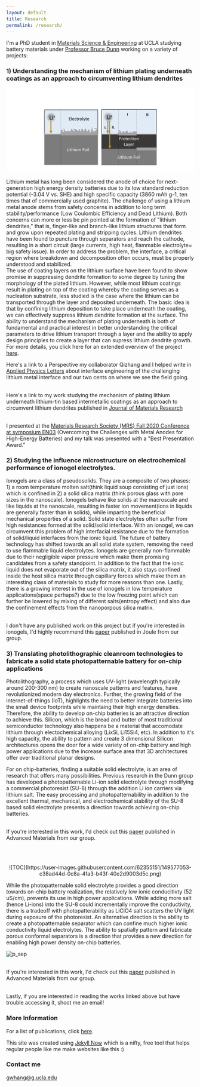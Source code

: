 ```yaml
---
layout: default
title: Research
permalink: /research/
---
```

I'm a PhD student in [Materials Science & Engineering](https://www.mse.ucla.edu/) at UCLA studying battery materials under [Professor Bruce Dunn](https://scholar.google.com/citations?user=EbwiqDkAAAAJ&hl=en) working on a variety of projects:

### 1) Understanding the mechanism of lithium plating underneath coatings as an approach to circumventing lithium dendrites

![Image description](/images/Picture1.png)


Lithium metal has long been considered the anode of choice for next-generation high energy density batteries due to its low standard reduction potential (-3.04 V vs. SHE) and high specific capacity (3860 mAh g-1, ten times that of commercially used graphite). The challenge of using a lithium metal anode stems from safety concerns in addition to long term stability/performance (Low Coulombic Efficiency and Dead Lithium). Both concerns can more or less be pin pointed at the formation of "lithium dendrites," that is, finger-like and branch-like lithium structures that form and grow upon repeated plating and stripping cycles. Lithium dendrites have been found to puncture through separators and reach the cathode, resulting in a short circuit (large currents, high heat, flammable electrolyte= big safety issue). In order to address the problem, the interface, a critical region where breakdown and decomposition often occurs, must be properly understood and stabilized. 
<br>
The use of coating layers on the lithium surface have been found to show promise in suppressing dendrite formation to some degree by tuning the morphology of the plated lithium. However, while most lithium coatings result in plating on top of the coating whereby the coating serves as a nucleation substrate,  less studied is the case where the lithium can be transported through the layer and deposited underneath. The basic idea is that by confining lithium deposition to take place underneath the coating, we can effectively suppress lithium dendrite formation at the surface. The ability to understand the mechanism of plating underneath is both of fundamental and practical interest in better understanding the critical parameters to drive lithium transport through a layer and the ability to apply design principles to create a layer that can supress lithium dendrite growth.
For more details, you click here for an extended overview of the project [here](https://gracewhang.github.io/lithium/).

Here's a link to a Perspective my collaborator Qizhang and I helped write in [Applied Physics Letters](https://aip.scitation.org/doi/abs/10.1063/5.0018417) about interface engineering of the challenging lithium metal interface and our two cents on where we see the field going.

<br> Here's a link to my work studying the mechanism of plating lithium underneath lithium-tin based intermetallic coatings as an approach to circumvent lithium dendrites published in [Journal of Materials Research](https://link.springer.com/article/10.1557/s43578-020-00047-8)

<br> I presented at the [Materials Research Society (MRS) Fall 2020 Conference at symposium EN03](https://www.mrs.org/meetings-events/fall-meetings-exhibits/2020-mrs-spring-and-fall-meeting/call-for-papers/call-for-papers-detail?code=F.EN03) (Overcoming the Challenges with Metal Anodes for High-Energy Batteries) and my talk was presented with a "Best Presentation Award." 

### 2) Studying the influence microstructure on electrochemical performance of ionogel electrolytes. 

Ionogels are a class of pseudosolids. They are a composite of two phases: 1) a room temperature molten salt(think liquid soup consisting of just ions) which is confined in 2) a solid silica matrix (think porous glass with pore sizes in the nanoscale). Ionogels behave like solids at the macroscale and like liquids at the nanoscale, resulting in faster ion movement(ions in liquids are generally faster than in solids), while imparting the beneficial mechanical properties of a solid. Solid state electrolytes often suffer from high resistances formed at the solid/solid interface. With an ionogel, we can circumvent this problem of high interfacial resistance due to the formation of solid/liquid interfaces from the ionic liquid. The future of battery technology has shifted towards an all solid state system, removing the need to use flammable liquid electrolytes. Ionogels are generally non-flammable due to their negligible vapor pressure which make them promising candidates from a safety standpoint. In addition to the fact that the ionic liquid does not evaporate out of the silica matrix, it also stays confined inside the host silica matrix through capillary forces which make them an interesting class of materials to study for more reasons than one. Lastly, there is a growing interest in the use of ionogels in low temperature applications(space perhaps?) due to the low freezing point which can further be lowered by mixing of different salts(entropy effect) and also due the confinement effects from the nanoporpous silica matrix.

<br>I don't have any published work on this project but if you're interested in ionogels, I'd highly recommend this [paper](https://www.cell.com/joule/pdfExtended/S2542-4351(17)30037-5) published in Joule from our group.
<br>

### 3) Translating photolithographic cleanroom technologies to fabricate a solid state photopatternable battery for on-chip applications

Photolithography, a process which uses UV-light (wavelength typically around 200-300 nm) to create nanoscale patterns and features, have revolutionized modern day electronics. Further, the growing field of the internet-of-things (IoT), highlights the need to better integrate batteries into the small device footprints while maintaing their high energy densities. Therefore, the ability to develop on-chip batteries is an attractive direction to achieve this. Silicon, which is the bread and butter of most traditional semiconductor technology also happens be a material that accomodate lithium through electochemical alloying (LixSi, Li15Si4, etc). In addition to it's high capacity, the ability to pattern and create 3 dimensional Silicon architectures opens the door for a wide variety of on-chip battery and high power applications due to the increase surface area that 3D architectures offer over traditional planar designs. 

For on chip-batteries, finding a suitable solid electrolyte, is an area of research that offers many possibilities. Previous research in the Dunn group has developed a photopatternable Li-ion solid electrolyte through modifying a commercial photoresist (SU-8) through the addition Li ion carriers via lithium salt. The easy processing and photopatternability in addition to the excellent thermal, mechanical, and electrochemical stability of the SU-8 based solid electrolyte presents a direction towards achieving on-chip batteries.

<br>If you're interested in this work, I'd check out this [paper](https://onlinelibrary.wiley.com/doi/abs/10.1002/adma.201703772) published in Advanced Materials from our group.



<br>
<br>



<p align="center">
![TOC](https://user-images.githubusercontent.com/62355151/149577053-c38ad44d-0c8a-4fa3-b43f-40e2d9003d5c.png)
</p>


While the photopatternable solid electrolyte provides a good direction towards on-chip battery realization, the relatively low ionic conducitivty (52 uS/cm), prevents its use in high power applications. While adding more salt (hence Li-ions) into the SU-8 could incrementally improve the conductivity, there is a tradeoff with photopatterability as LiClO4 salt scatters the UV light during exposure of the photoresist. An alternative direction is the ability to create a photopatternable separator which can confine much higher ionic conductivity liquid electrolytes. The ability to spatially pattern and fabricate porous conformal separators is a direction that provides a new direction for enabling high power density on-chip batteries.

![p_sep](https://user-images.githubusercontent.com/62355151/149576947-65fd787a-fbc6-432f-9e05-917740548f97.jpg)



<br>If you're interested in this work, I'd check out this [paper](https://onlinelibrary.wiley.com/doi/abs/10.1002/adma.202108792) published in Advanced Materials from our group.


<br>
Lastly, if you are interested in reading the works linked above but have trouble accessing it, shoot me an email!

### More Information
For a list of publications, click [here](https://scholar.google.com/citations?user=wPIyh4QAAAAJ&hl=en).


This site was created using [Jekyll Now](http://www.jekyllnow.com/) which is a nifty, free tool that helps regular people like me make websites like this :)

### Contact me

[gwhang@g.ucla.edu](mailto:gwhang@g.ucla.edu)
